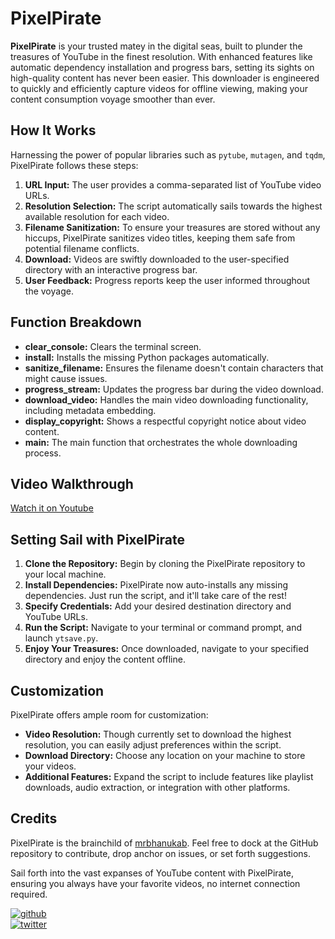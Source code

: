 # PixelPirate

**PixelPirate** is your trusted matey in the digital seas, built to plunder the treasures of YouTube in the finest resolution. With enhanced features like automatic dependency installation and progress bars, setting its sights on high-quality content has never been easier. This downloader is engineered to quickly and efficiently capture videos for offline viewing, making your content consumption voyage smoother than ever.

## How It Works

Harnessing the power of popular libraries such as `pytube`, `mutagen`, and `tqdm`, PixelPirate follows these steps:

1. **URL Input:** The user provides a comma-separated list of YouTube video URLs.
2. **Resolution Selection:** The script automatically sails towards the highest available resolution for each video.
3. **Filename Sanitization:** To ensure your treasures are stored without any hiccups, PixelPirate sanitizes video titles, keeping them safe from potential filename conflicts.
4. **Download:** Videos are swiftly downloaded to the user-specified directory with an interactive progress bar.
5. **User Feedback:** Progress reports keep the user informed throughout the voyage.

## Function Breakdown

- **clear_console:** Clears the terminal screen.
- **install:** Installs the missing Python packages automatically.
- **sanitize_filename:** Ensures the filename doesn't contain characters that might cause issues.
- **progress_stream:** Updates the progress bar during the video download.
- **download_video:** Handles the main video downloading functionality, including metadata embedding.
- **display_copyright:** Shows a respectful copyright notice about video content.
- **main:** The main function that orchestrates the whole downloading process.

## Video Walkthrough

[Watch it on Youtube](https://youtu.be/gQpktXQwOyc)

## Setting Sail with PixelPirate

1. **Clone the Repository:** Begin by cloning the PixelPirate repository to your local machine.
2. **Install Dependencies:** PixelPirate now auto-installs any missing dependencies. Just run the script, and it'll take care of the rest!
3. **Specify Credentials:** Add your desired destination directory and YouTube URLs.
4. **Run the Script:** Navigate to your terminal or command prompt, and launch `ytsave.py`.
5. **Enjoy Your Treasures:** Once downloaded, navigate to your specified directory and enjoy the content offline.

## Customization

PixelPirate offers ample room for customization:

- **Video Resolution:** Though currently set to download the highest resolution, you can easily adjust preferences within the script.
- **Download Directory:** Choose any location on your machine to store your videos.
- **Additional Features:** Expand the script to include features like playlist downloads, audio extraction, or integration with other platforms.

## Credits

PixelPirate is the brainchild of [mrbhanukab](https://github.com/mrbhanukab). Feel free to dock at the GitHub repository to contribute, drop anchor on issues, or set forth suggestions.

Sail forth into the vast expanses of YouTube content with PixelPirate, ensuring you always have your favorite videos, no internet connection required.

[![github](https://img.shields.io/badge/Github-mrbhanukab-%23333?style=for-the-badge&logo=GitHub&logoColor=white)](https://github.com/mrbhanukab)<br>
[![twitter](https://img.shields.io/badge/Twitter-mrbhanuka-%2300acee?style=for-the-badge&logo=Twitter&logoColor=white)](https://twitter.com/mrbhanuka)
